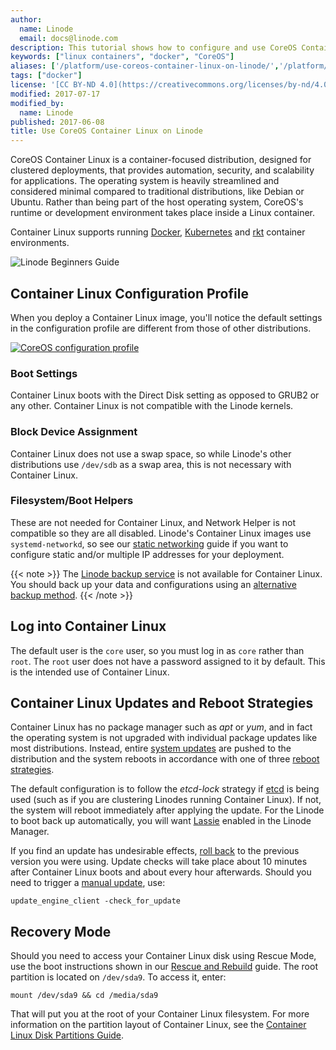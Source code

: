 ```yaml
---
author:
  name: Linode
  email: docs@linode.com
description: This tutorial shows how to configure and use CoreOS Container Linux on Linode
keywords: ["linux containers", "docker", "CoreOS"]
aliases: ['/platform/use-coreos-container-linux-on-linode/','/platform/using-coreos-container-linux-on-linode/','/platform/using-coreos-container-linux-on-your-linode/']
tags: ["docker"]
license: '[CC BY-ND 4.0](https://creativecommons.org/licenses/by-nd/4.0)'
modified: 2017-07-17
modified_by:
  name: Linode
published: 2017-06-08
title: Use CoreOS Container Linux on Linode
---
```


CoreOS Container Linux is a container-focused distribution, designed for clustered deployments, that provides automation, security, and scalability for applications. The operating system is heavily streamlined and considered minimal compared to traditional distributions, like Debian or Ubuntu. Rather than being part of the host operating system, CoreOS's runtime or development environment takes place inside a Linux container.

Container Linux supports running [Docker](https://coreos.com/os/docs/latest/getting-started-with-docker.html), [Kubernetes](https://coreos.com/kubernetes/docs/latest/) and [rkt](https://coreos.com/rkt) container environments.

![Linode Beginners Guide](container-linux-title-graphic.png)

## Container Linux Configuration Profile

When you deploy a Container Linux image, you'll notice the default settings in the configuration profile are different from those of other distributions.

[![CoreOS configuration profile](container-linux-config-profile-small.png)](container-linux-config-profile.png)

### Boot Settings

Container Linux boots with the Direct Disk setting as opposed to GRUB2 or any other. Container Linux is not compatible with the Linode kernels.

### Block Device Assignment

Container Linux does not use a swap space, so while Linode's other distributions use `/dev/sdb` as a swap area, this is not necessary with Container Linux.

### Filesystem/Boot Helpers

These are not needed for Container Linux, and Network Helper is not compatible so they are all disabled. Linode's Container Linux images use `systemd-networkd`, so see our [static networking](/docs/networking/linux-static-ip-configuration/#arch-coreos-container-linux-ubuntu-17-10) guide if you want to configure static and/or multiple IP addresses for your deployment.

{{< note >}}
The [Linode backup service](/docs/platform/disk-images/linode-backup-service/) is not available for Container Linux. You should back up your data and configurations using an [alternative backup method](/docs/security/backups/backing-up-your-data/).
{{< /note >}}

## Log into Container Linux

The default user is the `core` user, so you must log in as `core` rather than `root`. The `root` user does not have a password assigned to it by default. This is the intended use of Container Linux.

## Container Linux Updates and Reboot Strategies

Container Linux has no package manager such as *apt* or *yum*, and in fact the operating system is not upgraded with individual package updates like most distributions. Instead, entire [system updates](https://coreos.com/why#updates) are pushed to the distribution and the system reboots in accordance with one of three [reboot strategies](https://coreos.com/os/docs/latest/update-strategies.html).

The default configuration is to follow the *etcd-lock* strategy if [etcd](https://coreos.com/etcd/) is being used (such as if you are clustering Linodes running Container Linux). If not, the system will reboot immediately after applying the update. For the Linode to boot back up automatically, you will want [Lassie](/docs/uptime/monitoring-and-maintaining-your-server/#configuring-shutdown-watchdog) enabled in the Linode Manager.

If you find an update has undesirable effects, [roll back](https://coreos.com/os/docs/latest/manual-rollbacks.html) to the previous version you were using. Update checks will take place about 10 minutes after Container Linux boots and about every hour afterwards. Should you need to trigger a [manual update](https://coreos.com/os/docs/latest/update-strategies.html#manually-triggering-an-update), use:

    update_engine_client -check_for_update

## Recovery Mode

Should you need to access your Container Linux disk using Rescue Mode, use the boot instructions shown in our [Rescue and Rebuild](/docs/troubleshooting/rescue-and-rebuild/#booting-into-rescue-mode) guide. The root partition is located on `/dev/sda9`. To access it, enter:

    mount /dev/sda9 && cd /media/sda9

That will put you at the root of your Container Linux filesystem. For more information on the partition layout of Container Linux, see the [Container Linux Disk Partitions Guide](https://coreos.com/os/docs/latest/sdk-disk-partitions.html).
